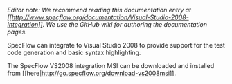 _Editor note: We recommend reading this documentation entry at [[http://www.specflow.org/documentation/Visual-Studio-2008-Integration]]. We use the GitHub wiki for authoring the documentation pages._

SpecFlow can integrate to Visual Studio 2008 to provide support for the test code generation and basic syntax highlighting. 

The SpecFlow VS2008 integration MSI can be downloaded and installed from [[here|http://go.specflow.org/download-vs2008msi]].
